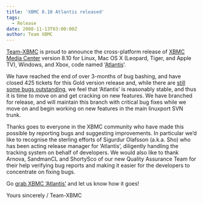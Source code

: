 ```yaml
---
title: 'XBMC 8.10 Atlantis released'
tags:
  - Release
date: 2008-11-13T03:00:00Z
author: Team XBMC
---
```

[Team-XBMC](/about/team) is proud to announce the cross-platform release of [XBMC Media Center](https://kodi.wiki/view/Main_Page) version 8.10 for Linux, Mac OS X (Leopard, Tiger, and Apple TV), Windows, and Xbox, code named ‘[Atlantis](http://trac.xbmc.org/roadmap)‘.

 We have reached the end of over 3-months of bug bashing, and have closed 425 tickets for this Gold version release and, while there are [still some bugs outstanding](http://trac.xbmc.org/browser/branches/8.10_Atlantis-linux-osx-win32/XBMC/known_issues.txt), we feel that ‘Atlantis’ is reasonably stable, and thus it is time to move on and get cracking on new features. We have branched for release, and will maintain this branch with critical bug fixes while we move on and begin working on new features in the main linuxport SVN trunk.

 Thanks goes to everyone in the XBMC community who have made this possible by reporting bugs and suggesting improvements. In particular we’d like to recognise the sterling efforts of Sigurdur Olafsson (a.k.a. Sho) who has been acting release manager for ‘Atlantis’, diligently handling the tracking system on behalf of developers. We would also like to thank Arnova, SandmanCL and ShortySco of our new Quality Assurance Team for their help verifying bug reports and making it easier for the developers to concentrate on fixing bugs.

 Go [grab XBMC ‘Atlantis’](https://kodi.wiki/download/) and let us know how it goes!

 Yours sincerely / Team-XBMC

 